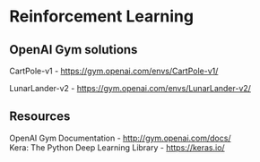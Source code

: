 # Reinforcement Learning

## OpenAI Gym solutions
CartPole-v1 - https://gym.openai.com/envs/CartPole-v1/

LunarLander-v2 - https://gym.openai.com/envs/LunarLander-v2/

## Resources
OpenAI Gym Documentation - http://gym.openai.com/docs/  
Kera: The Python Deep Learning Library - https://keras.io/  
